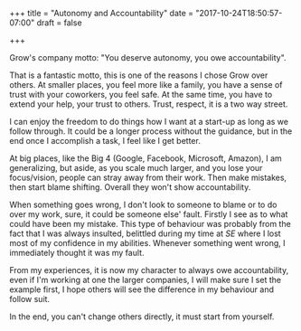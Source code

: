 +++
title = "Autonomy and Accountability"
date = "2017-10-24T18:50:57-07:00"
draft = false

+++

Grow's company motto: "You deserve autonomy, you owe accountability".

That is a fantastic motto, this is one of the reasons I chose Grow over others.
At smaller places, you feel more like a family, you have a sense of trust with your coworkers, you feel safe. At the same time, you have to extend your help, your trust to others. Trust, respect, it is a two way street.

I can enjoy the freedom to do things how I want at a start-up as long as we follow through. It could be a longer process without the guidance, but in the end once I accomplish a task, I feel like I get better.  

At big places, like the Big 4 (Google, Facebook, Microsoft, Amazon), I am generalizing, but aside, as you scale much larger, and you lose your focus/vision, people can stray away from their work. Then make mistakes, then start blame shifting. Overall they won't show accountability.

When something goes wrong, I don't look to someone to blame or to do over my work, sure, it could be someone else' fault. Firstly I see as to what could have been my mistake. This type of behaviour was probably from the fact that I was always insulted, belittled during my time at *SE* where I lost most of my confidence in my abilities. Whenever something went wrong, I immediately thought it was my fault.

From my experiences, it is now my character to always owe accountability, even if I'm working at one the larger companies, I will make sure I set the example first, I hope others will see the difference in my behaviour and follow suit. 


In the end, you can't change others directly, it must start from yourself.

